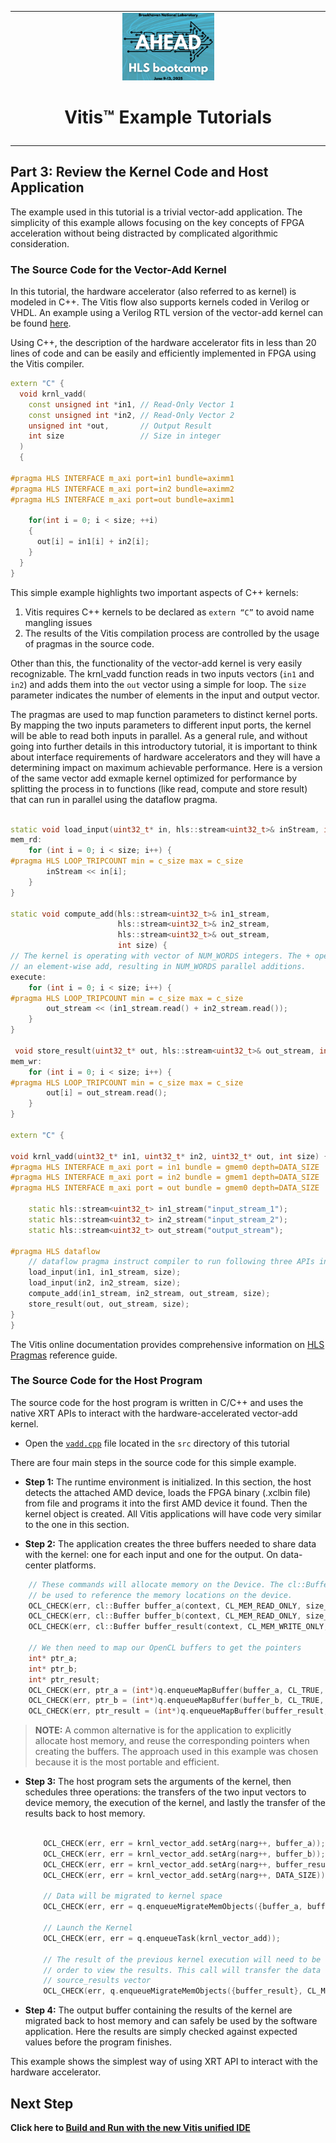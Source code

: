 <table class="sphinxhide" width="100%">
  <tr>
    <td align="center">
      <img src="./images/copy.png" width="30%"/><h1>Vitis™ Example Tutorials</h1>
    </td>
  </tr>
  <tr>
    <td></td>
  </tr>
</table>


## Part 3: Review the Kernel Code and Host Application

 The example used in this tutorial is a trivial vector-add application. The simplicity of this example allows focusing on the key concepts of FPGA acceleration without being distracted by complicated algorithmic consideration.

### The Source Code for the Vector-Add Kernel

In this tutorial, the hardware accelerator (also referred to as kernel) is modeled in C++. The Vitis flow also supports kernels coded in Verilog or VHDL. An example using a Verilog RTL version of the vector-add kernel can be found [here](https://github.com/Xilinx/Vitis_Accel_Examples/tree/2021.2/rtl_kernels/rtl_vadd).

Using C++, the description of the hardware accelerator fits in less than 20 lines of code and can be easily and efficiently implemented in FPGA using the Vitis compiler.


```cpp
extern "C" {
  void krnl_vadd(
    const unsigned int *in1, // Read-Only Vector 1
    const unsigned int *in2, // Read-Only Vector 2
    unsigned int *out,       // Output Result
    int size                 // Size in integer
  )
  {

#pragma HLS INTERFACE m_axi port=in1 bundle=aximm1
#pragma HLS INTERFACE m_axi port=in2 bundle=aximm2
#pragma HLS INTERFACE m_axi port=out bundle=aximm1

    for(int i = 0; i < size; ++i)
    {
      out[i] = in1[i] + in2[i];
    }
  }
}
```

This simple example highlights two important aspects of C++ kernels:

1. Vitis requires C++ kernels to be declared as `extern “C”` to avoid name mangling issues
2. The results of the Vitis compilation process are controlled by the usage of pragmas in the source code.

Other than this, the functionality of the vector-add kernel is very easily recognizable. The krnl_vadd function reads in two inputs vectors (`in1` and `in2`) and adds them into the `out` vector using a simple for loop. The `size` parameter indicates the number of elements in the input and output vector.

The pragmas are used to map function parameters to distinct kernel ports. By mapping the two inputs parameters to different input ports, the kernel will be able to read both inputs in parallel. As a general rule, and without going into further details in this introductory tutorial, it is important to think about interface requirements of hardware accelerators and they will have a determining impact on maximum achievable performance. Here is a version of the same vector add exmaple kernel optimized for performance by splitting the process in to functions (like read, compute and store result) that can run in parallel using the dataflow pragma. 

```cpp

static void load_input(uint32_t* in, hls::stream<uint32_t>& inStream, int size) {
mem_rd:
    for (int i = 0; i < size; i++) {
#pragma HLS LOOP_TRIPCOUNT min = c_size max = c_size
        inStream << in[i];
    }
}

static void compute_add(hls::stream<uint32_t>& in1_stream,
                        hls::stream<uint32_t>& in2_stream,
                        hls::stream<uint32_t>& out_stream,
                        int size) {
// The kernel is operating with vector of NUM_WORDS integers. The + operator performs
// an element-wise add, resulting in NUM_WORDS parallel additions.
execute:
    for (int i = 0; i < size; i++) {
#pragma HLS LOOP_TRIPCOUNT min = c_size max = c_size
        out_stream << (in1_stream.read() + in2_stream.read());
    }
}

 void store_result(uint32_t* out, hls::stream<uint32_t>& out_stream, int size) {
mem_wr:
    for (int i = 0; i < size; i++) {
#pragma HLS LOOP_TRIPCOUNT min = c_size max = c_size
        out[i] = out_stream.read();
    }
}

extern "C" {

void krnl_vadd(uint32_t* in1, uint32_t* in2, uint32_t* out, int size) {
#pragma HLS INTERFACE m_axi port = in1 bundle = gmem0 depth=DATA_SIZE
#pragma HLS INTERFACE m_axi port = in2 bundle = gmem1 depth=DATA_SIZE
#pragma HLS INTERFACE m_axi port = out bundle = gmem0 depth=DATA_SIZE

    static hls::stream<uint32_t> in1_stream("input_stream_1");
    static hls::stream<uint32_t> in2_stream("input_stream_2");
    static hls::stream<uint32_t> out_stream("output_stream");

#pragma HLS dataflow
    // dataflow pragma instruct compiler to run following three APIs in parallel
    load_input(in1, in1_stream, size);
    load_input(in2, in2_stream, size);
    compute_add(in1_stream, in2_stream, out_stream, size);
    store_result(out, out_stream, size);
}
}
```


The Vitis online documentation provides comprehensive information on [HLS Pragmas](https://docs.amd.com/r/en-US/ug1399-vitis-hls/HLS-Pragmas) reference guide.

### The Source Code for the Host Program

The source code for the host program is written in C/C++ and uses the native XRT APIs to interact with the hardware-accelerated vector-add kernel.

* Open the [`vadd.cpp`](https://github.com/AkshayMalige/AHEAD_2025/blob/main/vadd/src/vadd.cpp) file located in the `src` directory of this tutorial

There are four main steps in the source code for this simple example.

* **Step 1:** The runtime environment is initialized. In this section, the host detects the attached AMD device, loads the FPGA binary (.xclbin file) from file and programs it into the first AMD device it found. Then the kernel object is created. All Vitis applications will have code very similar to the one in this section.

* **Step 2:** The application creates the three buffers needed to share data with the kernel: one for each input and one for the output. On data-center platforms.

```cpp
    // These commands will allocate memory on the Device. The cl::Buffer objects can
    // be used to reference the memory locations on the device.
    OCL_CHECK(err, cl::Buffer buffer_a(context, CL_MEM_READ_ONLY, size_in_bytes, NULL, &err));
    OCL_CHECK(err, cl::Buffer buffer_b(context, CL_MEM_READ_ONLY, size_in_bytes, NULL, &err));
    OCL_CHECK(err, cl::Buffer buffer_result(context, CL_MEM_WRITE_ONLY, size_in_bytes, NULL, &err));

    // We then need to map our OpenCL buffers to get the pointers
    int* ptr_a;
    int* ptr_b;
    int* ptr_result;
    OCL_CHECK(err, ptr_a = (int*)q.enqueueMapBuffer(buffer_a, CL_TRUE, CL_MAP_WRITE, 0, size_in_bytes, NULL, NULL, &err));
    OCL_CHECK(err, ptr_b = (int*)q.enqueueMapBuffer(buffer_b, CL_TRUE, CL_MAP_WRITE, 0, size_in_bytes, NULL, NULL, &err));
    OCL_CHECK(err, ptr_result = (int*)q.enqueueMapBuffer(buffer_result, CL_TRUE, CL_MAP_READ, 0, size_in_bytes, NULL, NULL, &err));
```

>**NOTE:** A common alternative is for the application to explicitly allocate host memory, and reuse the corresponding pointers when creating the buffers. The approach used in this example was chosen because it is the most portable and efficient.

* **Step 3:** The host program sets the arguments of the kernel, then schedules three operations: the transfers of the two input vectors to device memory, the execution of the kernel, and lastly the transfer of the results back to host memory. 

  ```cpp

      OCL_CHECK(err, err = krnl_vector_add.setArg(narg++, buffer_a));
      OCL_CHECK(err, err = krnl_vector_add.setArg(narg++, buffer_b));
      OCL_CHECK(err, err = krnl_vector_add.setArg(narg++, buffer_result));
      OCL_CHECK(err, err = krnl_vector_add.setArg(narg++, DATA_SIZE));

      // Data will be migrated to kernel space
      OCL_CHECK(err, err = q.enqueueMigrateMemObjects({buffer_a, buffer_b}, 0 /* 0 means from host*/));
  
      // Launch the Kernel
      OCL_CHECK(err, err = q.enqueueTask(krnl_vector_add));
  
      // The result of the previous kernel execution will need to be retrieved in
      // order to view the results. This call will transfer the data from FPGA to
      // source_results vector
      OCL_CHECK(err, q.enqueueMigrateMemObjects({buffer_result}, CL_MIGRATE_MEM_OBJECT_HOST));
  
  ```

* **Step 4:** The output buffer containing the results of the kernel are migrated back to host memory and can safely be used by the software application. Here the results are simply checked against expected values before the program finishes.

This example shows the simplest way of using XRT API to interact with the hardware accelerator.

## Next Step

  **Click here to [Build and Run with the new Vitis unified IDE](./part4.md)**

